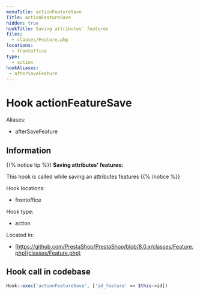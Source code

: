 ```yaml
---
menuTitle: actionFeatureSave
Title: actionFeatureSave
hidden: true
hookTitle: Saving attributes' features
files:
  - classes/Feature.php
locations:
  - frontoffice
type:
  - action
hookAliases:
 - afterSaveFeature
---
```


# Hook actionFeatureSave

Aliases: 
 - afterSaveFeature



## Information

{{% notice tip %}}
**Saving attributes' features:** 

This hook is called while saving an attributes features
{{% /notice %}}

Hook locations: 
  - frontoffice

Hook type: 
  - action

Located in: 
  - [https://github.com/PrestaShop/PrestaShop/blob/8.0.x/classes/Feature.php](classes/Feature.php)

## Hook call in codebase

```php
Hook::exec('actionFeatureSave', ['id_feature' => $this->id])
```